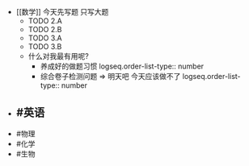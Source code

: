 - [[数学]] 今天先写题 只写大题
	- TODO 2.A
	- TODO 2.B
	- TODO 3.A
	- TODO 3.B
	- 什么对我最有用呢?
		- 养成好的做题习惯
		  logseq.order-list-type:: number
		- 综合卷子检测问题 => 明天吧 今天应该做不了
		  logseq.order-list-type:: number
- #英语
	-
- #物理
- #化学
- #生物